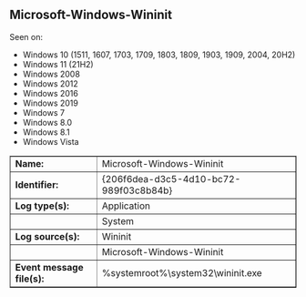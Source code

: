 ## Microsoft-Windows-Wininit

Seen on:
* Windows 10 (1511, 1607, 1703, 1709, 1803, 1809, 1903, 1909, 2004, 20H2)
* Windows 11 (21H2)
* Windows 2008
* Windows 2012
* Windows 2016
* Windows 2019
* Windows 7
* Windows 8.0
* Windows 8.1
* Windows Vista

<table border="1" class="docutils">
  <tbody>
    <tr>
      <td><b>Name:</b></td>
      <td>Microsoft-Windows-Wininit</td>
    </tr>
    <tr>
      <td><b>Identifier:</b></td>
      <td>{206f6dea-d3c5-4d10-bc72-989f03c8b84b}</td>
    </tr>
    <tr>
      <td><b>Log type(s):</b></td>
      <td>Application</td>
    </tr>
    <tr>
      <td>&nbsp;</td>
      <td>System</td>
    </tr>
    <tr>
      <td><b>Log source(s):</b></td>
      <td>Wininit</td>
    </tr>
    <tr>
      <td>&nbsp;</td>
      <td>Microsoft-Windows-Wininit</td>
    </tr>
    <tr>
      <td><b>Event message file(s):</b></td>
      <td>%systemroot%\system32\wininit.exe</td>
    </tr>
  </tbody>
</table>

&nbsp;


